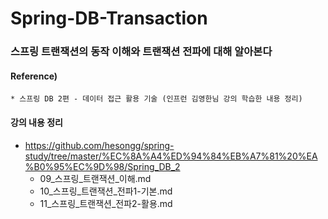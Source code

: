 # Spring-DB-Transaction

### 스프링 트랜잭션의 동작 이해와 트랜잭션 전파에 대해 알아본다

#### Reference) 
	* 스프링 DB 2편 - 데이터 접근 활용 기술 (인프런 김영한님 강의 학습한 내용 정리)

  
#### 강의 내용 정리

- https://github.com/hesongg/spring-study/tree/master/%EC%8A%A4%ED%94%84%EB%A7%81%20%EA%B0%95%EC%9D%98/Spring_DB_2
  - 09_스프링_트랜잭션_이해.md
  - 10_스프링_트랜잭션_전파1-기본.md
  - 11_스프링_트랜잭션_전파2-활용.md
